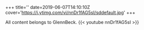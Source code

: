 +++
title=''
date=2019-06-07T14:10:10Z
cover='https://i.ytimg.com/vi/nnDr1fAG5sI/sddefault.jpg'
+++

All content belongs to GlennBeck.
{{< youtube nnDr1fAG5sI >}}

